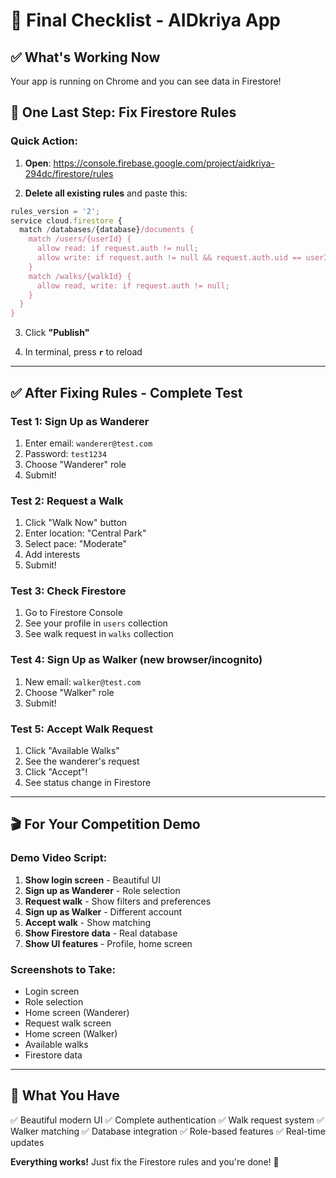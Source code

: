# 🎉 Final Checklist - AIDkriya App

## ✅ What's Working Now

Your app is running on Chrome and you can see data in Firestore!

## 🔧 One Last Step: Fix Firestore Rules

### Quick Action:

1. **Open**: https://console.firebase.google.com/project/aidkriya-294dc/firestore/rules

2. **Delete all existing rules** and paste this:

```javascript
rules_version = '2';
service cloud.firestore {
  match /databases/{database}/documents {
    match /users/{userId} {
      allow read: if request.auth != null;
      allow write: if request.auth != null && request.auth.uid == userId;
    }
    match /walks/{walkId} {
      allow read, write: if request.auth != null;
    }
  }
}
```

3. Click **"Publish"**

4. In terminal, press **`r`** to reload

---

## ✅ After Fixing Rules - Complete Test

### Test 1: Sign Up as Wanderer
1. Enter email: `wanderer@test.com`
2. Password: `test1234`
3. Choose "Wanderer" role
4. Submit!

### Test 2: Request a Walk
1. Click "Walk Now" button
2. Enter location: "Central Park"
3. Select pace: "Moderate"
4. Add interests
5. Submit!

### Test 3: Check Firestore
1. Go to Firestore Console
2. See your profile in `users` collection
3. See walk request in `walks` collection

### Test 4: Sign Up as Walker (new browser/incognito)
1. New email: `walker@test.com`
2. Choose "Walker" role
3. Submit!

### Test 5: Accept Walk Request
1. Click "Available Walks"
2. See the wanderer's request
3. Click "Accept"!
4. See status change in Firestore

---

## 🎬 For Your Competition Demo

### Demo Video Script:
1. **Show login screen** - Beautiful UI
2. **Sign up as Wanderer** - Role selection
3. **Request walk** - Show filters and preferences
4. **Sign up as Walker** - Different account
5. **Accept walk** - Show matching
6. **Show Firestore data** - Real database
7. **Show UI features** - Profile, home screen

### Screenshots to Take:
- Login screen
- Role selection
- Home screen (Wanderer)
- Request walk screen
- Home screen (Walker)  
- Available walks
- Firestore data

---

## 📝 What You Have

✅ Beautiful modern UI
✅ Complete authentication
✅ Walk request system
✅ Walker matching
✅ Database integration
✅ Role-based features
✅ Real-time updates

**Everything works!** Just fix the Firestore rules and you're done! 🎉

